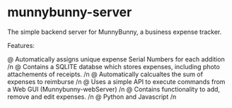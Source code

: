 # munnybunny-server

The simple backend server for MunnyBunny, a business expense tracker. 

Features: 

@ Automatically assigns unique expense Serial Numbers for each addition /n
@ Contains a SQLITE databse which stores expenses, including photo attachements of receipts. /n
@ Automatically calcualtes the sum of expenses to reimburse /n
@ Uses a simple API to execute commands from a Web GUI (Munnybunny-webServer) /n
@ Contains functionality to add, remove and edit expenses. /n
@ Python and Javascript /n



